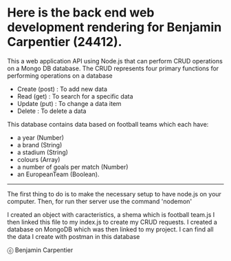 # Here is the back end web development rendering for Benjamin Carpentier (24412).

This a web application API using Node.js that can perform CRUD operations on a Mongo DB database.
The CRUD represents four primary functions for performing operations on a database
- Create (post) : To add new data
- Read (get) : To search for a specific data
- Update (put) : To change a data item
- Delete : To delete a data

This database contains data based on football teams which each have: 
- a year (Number) 
- a brand (String)
- a stadium (String)
- colours (Array)
- a number of goals per match (Number)
- an EuropeanTeam (Boolean).

---

The first thing to do is to make the necessary setup to have node.js on your computer.
Then, for run ther server use the command 'nodemon'


I created an object with caracteristics, a shema which is football team.js
I then linked this file to my index.js to create my CRUD requests.
I created a database on MongoDB which was then linked to my project. I can find all the data I create with postman in this database

ⓒ Benjamin Carpentier
